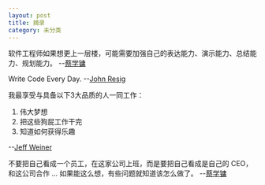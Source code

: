 ```yaml
---
layout: post
title: 摘录
category: 未分类
---
```


软件工程师如果想更上一层楼，可能需要加强自己的表达能力、演示能力、总结能力、规划能力。
--[蔡学镛](http://m.weibo.cn/u/1614282004)


Write Code Every Day.
--[John Resig](http://ejohn.org/blog/write-code-every-day/)


我最享受与具备以下3大品质的人一同工作：
1. 伟大梦想
2. 把这些狗屁工作干完
3. 知道如何获得乐趣

--[Jeff Weiner](http://mp.weixin.qq.com/s?__biz=MjM5MTU2OTc4MA==&mid=255038209&idx=1&sn=39f4b24f946e8f1131cacea85b5fd929#rd)

不要把自己看成一个员工，在这家公司上班，而是要把自己看成是自己的 CEO，和这公司合作 ... 如果能这么想，有些问题就知道该怎么做了。
--[蔡学镛](http://m.weibo.cn/u/1614282004)
